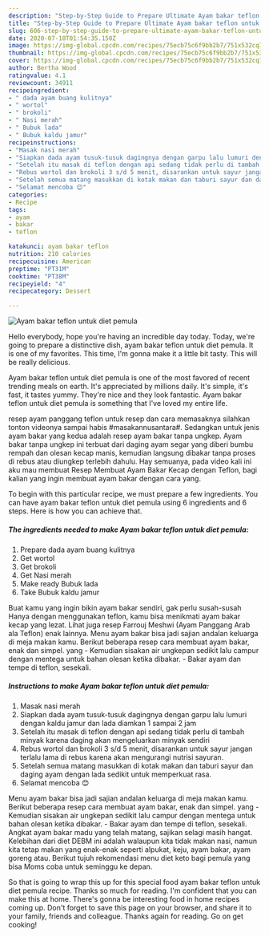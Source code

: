 ```yaml
---
description: "Step-by-Step Guide to Prepare Ultimate Ayam bakar teflon untuk diet pemula"
title: "Step-by-Step Guide to Prepare Ultimate Ayam bakar teflon untuk diet pemula"
slug: 606-step-by-step-guide-to-prepare-ultimate-ayam-bakar-teflon-untuk-diet-pemula
date: 2020-07-10T01:54:35.150Z
image: https://img-global.cpcdn.com/recipes/75ecb75c6f9bb2b7/751x532cq70/ayam-bakar-teflon-untuk-diet-pemula-foto-resep-utama.jpg
thumbnail: https://img-global.cpcdn.com/recipes/75ecb75c6f9bb2b7/751x532cq70/ayam-bakar-teflon-untuk-diet-pemula-foto-resep-utama.jpg
cover: https://img-global.cpcdn.com/recipes/75ecb75c6f9bb2b7/751x532cq70/ayam-bakar-teflon-untuk-diet-pemula-foto-resep-utama.jpg
author: Bertha Wood
ratingvalue: 4.1
reviewcount: 34911
recipeingredient:
- " dada ayam buang kulitnya"
- " wortol"
- " brokoli"
- " Nasi merah"
- " Bubuk lada"
- " Bubuk kaldu jamur"
recipeinstructions:
- "Masak nasi merah"
- "Siapkan dada ayam tusuk-tusuk dagingnya dengan garpu lalu lumuri dengan kaldu jamur dan lada diamkan 1 sampai 2 jam"
- "Setelah itu masak di teflon dengan api sedang tidak perlu di tambah minyak karena daging akan mengeluarkan minyak sendiri"
- "Rebus wortol dan brokoli 3 s/d 5 menit, disarankan untuk sayur jangan terlalu lama di rebus karena akan mengurangi nutrisi sayuran."
- "Setelah semua matang masukkan di kotak makan dan taburi sayur dan daging ayam dengan lada sedikit untuk memperkuat rasa."
- "Selamat mencoba 😊"
categories:
- Recipe
tags:
- ayam
- bakar
- teflon

katakunci: ayam bakar teflon 
nutrition: 210 calories
recipecuisine: American
preptime: "PT31M"
cooktime: "PT38M"
recipeyield: "4"
recipecategory: Dessert

---
```



![Ayam bakar teflon untuk diet pemula](https://img-global.cpcdn.com/recipes/75ecb75c6f9bb2b7/751x532cq70/ayam-bakar-teflon-untuk-diet-pemula-foto-resep-utama.jpg)

Hello everybody, hope you're having an incredible day today. Today, we're going to prepare a distinctive dish, ayam bakar teflon untuk diet pemula. It is one of my favorites. This time, I'm gonna make it a little bit tasty. This will be really delicious.

Ayam bakar teflon untuk diet pemula is one of the most favored of recent trending meals on earth. It's appreciated by millions daily. It's simple, it's fast, it tastes yummy. They're nice and they look fantastic. Ayam bakar teflon untuk diet pemula is something that I've loved my entire life.

resep ayam panggang teflon untuk resep dan cara memasaknya silahkan tonton videonya sampai habis #masakannusantara#. Sedangkan untuk jenis ayam bakar yang kedua adalah resep ayam bakar tanpa ungkep. Ayam bakar tanpa ungkep ini terbuat dari daging ayam segar yang diberi bumbu rempah dan olesan kecap manis, kemudian langsung dibakar tanpa proses di rebus atau diungkep terlebih dahulu. Hay semuanya, pada video kali ini aku mau membuat Resep Membuat Ayam Bakar Kecap dengan Teflon, bagi kalian yang ingin membuat ayam bakar dengan cara yang.


To begin with this particular recipe, we must prepare a few ingredients. You can have ayam bakar teflon untuk diet pemula using 6 ingredients and 6 steps. Here is how you can achieve that.

<!--inarticleads1-->

##### The ingredients needed to make Ayam bakar teflon untuk diet pemula:

1. Prepare  dada ayam buang kulitnya
1. Get  wortol
1. Get  brokoli
1. Get  Nasi merah
1. Make ready  Bubuk lada
1. Take  Bubuk kaldu jamur


Buat kamu yang ingin bikin ayam bakar sendiri, gak perlu susah-susah Hanya dengan menggunakan teflon, kamu bisa menikmati ayam bakar kecap yang lezat. Lihat juga resep Farrouj Meshwi (Ayam Panggang Arab ala Teflon) enak lainnya. Menu ayam bakar bisa jadi sajian andalan keluarga di meja makan kamu. Berikut beberapa resep cara membuat ayam bakar, enak dan simpel. yang - Kemudian sisakan air ungkepan sedikit lalu campur dengan mentega untuk bahan olesan ketika dibakar. - Bakar ayam dan tempe di teflon, sesekali. 

<!--inarticleads2-->

##### Instructions to make Ayam bakar teflon untuk diet pemula:

1. Masak nasi merah
1. Siapkan dada ayam tusuk-tusuk dagingnya dengan garpu lalu lumuri dengan kaldu jamur dan lada diamkan 1 sampai 2 jam
1. Setelah itu masak di teflon dengan api sedang tidak perlu di tambah minyak karena daging akan mengeluarkan minyak sendiri
1. Rebus wortol dan brokoli 3 s/d 5 menit, disarankan untuk sayur jangan terlalu lama di rebus karena akan mengurangi nutrisi sayuran.
1. Setelah semua matang masukkan di kotak makan dan taburi sayur dan daging ayam dengan lada sedikit untuk memperkuat rasa.
1. Selamat mencoba 😊


Menu ayam bakar bisa jadi sajian andalan keluarga di meja makan kamu. Berikut beberapa resep cara membuat ayam bakar, enak dan simpel. yang - Kemudian sisakan air ungkepan sedikit lalu campur dengan mentega untuk bahan olesan ketika dibakar. - Bakar ayam dan tempe di teflon, sesekali. Angkat ayam bakar madu yang telah matang, sajikan selagi masih hangat. Kelebihan dari diet DEBM ini adalah walaupun kita tidak makan nasi, namun kita tetap makan yang enak-enak seperti alpukat, keju, ayam bakar, ayam goreng atau. Berikut tujuh rekomendasi menu diet keto bagi pemula yang bisa Moms coba untuk seminggu ke depan. 

So that is going to wrap this up for this special food ayam bakar teflon untuk diet pemula recipe. Thanks so much for reading. I'm confident that you can make this at home. There's gonna be interesting food in home recipes coming up. Don't forget to save this page on your browser, and share it to your family, friends and colleague. Thanks again for reading. Go on get cooking!
